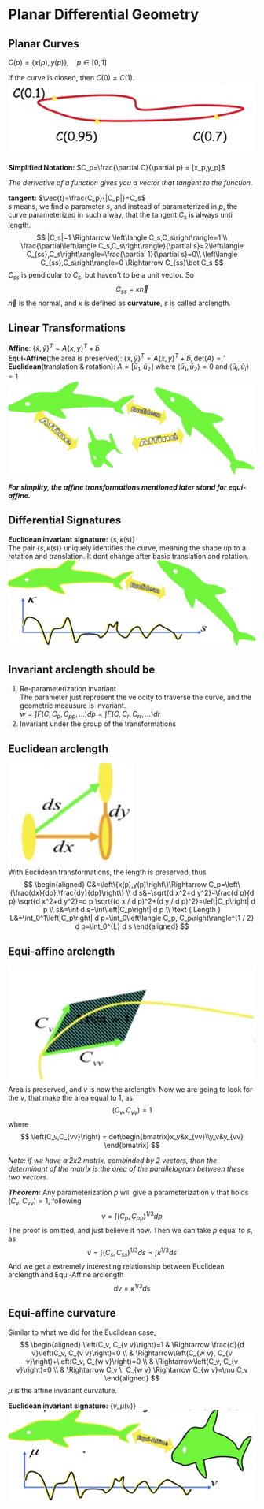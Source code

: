 # Planar Differential Geometry

## Planar Curves
$C(p)=\left\{x(p),y(p)\right\},\quad p\in\left[0,1\right]$

If the curve is closed, then $C(0)=C(1)$.
![](img/2022-10-28-19-11-17.png)

**Simplified Notation:** $C_p=\frac{\partial C}{\partial p} = [x_p,y_p]$ 

*The derivative of a function gives you a vector that tangent to the function.*  

**tangent:** $\vec{t}=\frac{C_p}{|C_p|}=C_s$  
$s$ means, we find a parameter $s$, and instead of parameterized in $p$, the curve parameterized in such a way, that the tangent $C_s$ is always unti length.
$$
|C_s|=1 \Rightarrow \left\langle C_s,C_s\right\rangle=1 \\
\frac{\partial\left\langle C_s,C_s\right\rangle}{\partial s}=2\left\langle C_{ss},C_s\right\rangle=\frac{\partial 1}{\partial s}=0\\
\left\langle C_{ss},C_s\right\rangle=0 \Rightarrow C_{ss}\bot C_s
$$
$C_{ss}$ is pendicular to $C_s$, but haven't to be a unit vector. So
$$
C_{ss} = \kappa\vec{n}
$$
$\vec{n}$ is the normal, and $\kappa$ is defined as **curvature**, $s$ is called arclength.

## Linear Transformations
**Affine**: $\{\tilde{x}, \tilde{y}\}^T=A\{x, y\}^T+\bar{b}$  
**Equi-Affine**(the area is preserved): $\{\tilde{x}, \tilde{y}\}^T=A\{x, y\}^T+\bar{b}, \text{det}(A)=1$  
**Euclidean**(translation & rotation): $A=\left[\bar{u}_1, \bar{u}_2\right\rfloor \text { where }\left\langle\bar{u}_1, \bar{u}_2\right\rangle=0 \text { and }\left\langle\bar{u}_i, \bar{u}_i\right\rangle=1$
![](img/2022-10-28-20-38-52.png)

***For simplity, the affine transformations mentioned later stand for equi-affine.*** 

## Differential Signatures
**Euclidean invariant signature:** $\left\{s,\kappa(s)\right\}$  
The pair $\left\{s,\kappa(s)\right\}$ uniquely identifies the curve, meaning the shape up to a rotation and translation. It dont change after basic translation and rotation.
![](img/2022-10-29-17-32-30.png)

## Invariant arclength should be
1. Re-parameterization invariant  
The parameter just represent the velocity to traverse the curve, and the geometric meausure is invariant.  
$w=\int F\left(C, C_p, C_{p p}, \ldots\right) d p=\int F\left(C, C_r, C_{r r}, \ldots\right) d r$
2. Invariant under the group of the transformations

## Euclidean arclength
![](img/2022-10-29-15-26-10.png)  
With Euclidean transformations, the length is preserved, thus
$$
\begin{aligned}
C&=\left\{x(p),y(p)\right\}\Rightarrow C_p=\left\{\frac{dx}{dp},\frac{dy}{dp}\right\} \\
d s&=\sqrt{d x^2+d y^2}=\frac{d p}{d p} \sqrt{d x^2+d y^2}=d p \sqrt{(d x / d p)^2+(d y / d p)^2}=\left|C_p\right| d p \\
s&=\int d s=\int\left|C_p\right| d p \\
\text { Length } L&=\int_0^1\left|C_p\right| d p=\int_0\left\langle C_p, C_p\right\rangle^{1 / 2} d p=\int_0^{L} d s
\end{aligned}
$$

## Equi-affine arclength
![](img/2022-10-29-16-32-06.png)  
Area is preserved, and $v$ is now the arclength. Now we are going to look for the $v$, that make the area equal to 1, as
$$
\left(C_v,C_{vv}\right)=1
$$
where
$$
\left(C_v,C_{vv}\right) = det\begin{bmatrix}x_v&x_{vv}\\y_v&y_{vv} \end{bmatrix}
$$

*Note: if we have a 2x2 matrix, combinded by 2 vectors, than the determinant of the matrix is the area of the parallelogram between these two vectors.*  

***Theorem:*** Any parameterization $p$ will give a parameterization $v$ that holds $\left(C_v,C_{vv}\right)=1$, following
$$
v=\int\left(C_p, C_{p p}\right)^{1 / 3} d p
$$
The proof is omitted, and just believe it now. 
Then we can take $p$ equal to $s$, as
$$
v=\int\left(C_s, C_{s s}\right)^{1 / 3} d s = \int \kappa^{1 / 3} d s
$$
And we get a extremely interesting relationship between Euclidean arclength and Equi-Affine arclength
$$
dv=\kappa^{1/3}ds
$$

## Equi-affine curvature
Similar to what we did for the Euclidean case,
$$
\begin{aligned}
\left(C_v, C_{v v}\right)=1 & \Rightarrow \frac{d}{d v}\left(C_v, C_{v v}\right)=0 \\
& \Rightarrow\left(C_{w v}, C_{v v}\right)+\left(C_v, C_{w v}\right)=0 \\
& \Rightarrow\left(C_v, C_{v v}\right)=0 \\
& \Rightarrow C_v \| C_{w v} \Rightarrow C_{w v}=\mu C_v
\end{aligned}
$$
$\mu$ is the affine invariant curvature.  

**Euclidean invariant signature:** $\left\{v,\mu(v)\right\}$  
![](img/2022-10-29-17-26-57.png)
